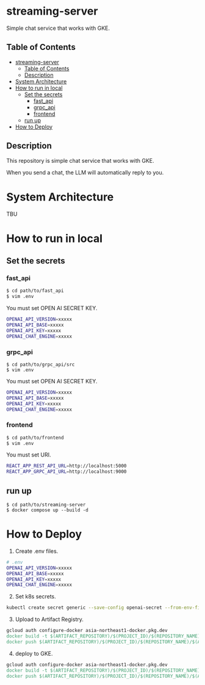 # streaming-server

Simple chat service that works with GKE.


## Table of Contents

- [streaming-server](#streaming-server)
  - [Table of Contents](#table-of-contents)
  - [Description](#description)
- [System Architecture](#system-architecture)
- [How to run in local](#how-to-run-in-local)
  - [Set the secrets](#set-the-secrets)
    - [fast\_api](#fast_api)
    - [grpc\_api](#grpc_api)
    - [frontend](#frontend)
  - [run up](#run-up)
- [How to Deploy](#how-to-deploy)


## Description
This repository is simple chat service that works with GKE.

When you send a chat, the LLM will automatically reply to you.


# System Architecture
TBU


# How to run in local
## Set the secrets
### fast_api

```sh
$ cd path/to/fast_api
$ vim .env
```

You must set OPEN AI SECRET KEY.

```sh
OPENAI_API_VERSION=xxxxx
OPENAI_API_BASE=xxxxx
OPENAI_API_KEY=xxxxx
OPENAI_CHAT_ENGINE=xxxxx
```

### grpc_api

```
$ cd path/to/grpc_api/src
$ vim .env
```

You must set OPEN AI SECRET KEY.

```sh
OPENAI_API_VERSION=xxxxx
OPENAI_API_BASE=xxxxx
OPENAI_API_KEY=xxxxx
OPENAI_CHAT_ENGINE=xxxxx
```

### frontend

```sh
$ cd path/to/frontend
$ vim .env
```

You must set URI.

```sh
REACT_APP_REST_API_URL=http://localhost:5000
REACT_APP_GRPC_API_URL=http://localhost:9000

```


## run up

```
$ cd path/to/streaming-server
$ docker compose up --build -d
```

# How to Deploy
1. Create .env files.
```sh
# .env
OPENAI_API_VERSION=xxxxx
OPENAI_API_BASE=xxxxx
OPENAI_API_KEY=xxxxx
OPENAI_CHAT_ENGINE=xxxxx
```

2. Set k8s secrets.
```sh
kubectl create secret generic --save-config openai-secret --from-env-file .env
```

3. Upload to Artifact Registry.
```Makefile
gcloud auth configure-docker asia-northeast1-docker.pkg.dev
docker build -t $(ARTIFACT_REPOSITORY)/$(PROJECT_ID)/$(REPOSITORY_NAME)/$(API_IMAGE_NAME):$(SHORT_SHA) -f $(DOCKERFILE_REPOSITORY)/$(DOCKERFILE_API) .
docker push $(ARTIFACT_REPOSITORY)/$(PROJECT_ID)/$(REPOSITORY_NAME)/$(API_IMAGE_NAME):$(SHORT_SHA)
```

4. deploy to GKE.
```Makefile
gcloud auth configure-docker asia-northeast1-docker.pkg.dev
docker build -t $(ARTIFACT_REPOSITORY)/$(PROJECT_ID)/$(REPOSITORY_NAME)/$(API_IMAGE_NAME):$(SHORT_SHA) -f $(DOCKERFILE_REPOSITORY)/$(DOCKERFILE_API) .
docker push $(ARTIFACT_REPOSITORY)/$(PROJECT_ID)/$(REPOSITORY_NAME)/$(API_IMAGE_NAME):$(SHORT_SHA)
```
